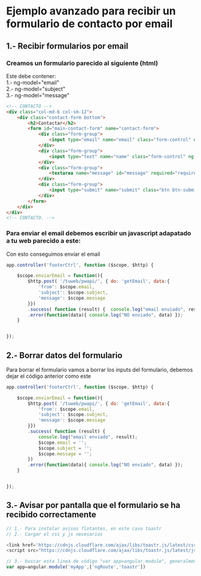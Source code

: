 # Ejemplo avanzado para recibir un formulario de contacto por email

## 1.- Recibir formularios por email
### Creamos un formulario parecido al siguiente (html)
Este debe contener:   
1.- ng-model="email"   
2.- ng-model="subject"   
3.- ng-model="message"   
```html
<!-- CONTACTO -->
<div class="col-md-6 col-sm-12">
    <div class="contact-form bottom">
        <h2>Contactar</h2>
        <form id="main-contact-form" name="contact-form">
            <div class="form-group">
                <input type="email" name="email" class="form-control" ng-model="email" required="required" placeholder="Email">
            </div>
            <div class="form-group">
                <input type="text" name="name" class="form-control" ng-model="subject" required="required" placeholder="asunto">
            </div>
            <div class="form-group">
                <textarea name="message" id="message" required="required" ng-model="message" class="form-control" rows="8" placeholder="Mensaje"></textarea>
            </div>                        
            <div class="form-group">
                <input type="submit" name="submit" class="btn btn-submit" value="Enviar"  ng-click="enviarEmail()">
            </div>
        </form>
    </div>
</div>
<!-- CONTACTO. -->
```
### Para enviar el email debemos escribir un javascript adapatado a tu web parecido a este: 
Con esto conseguimos enviar el email
```js
app.controller('footerCtrl', function ($scope, $http) {

    $scope.enviarEmail = function(){
        $http.post( '/tuweb/pwapi/', { do: 'getEmail', data:{
            'from': $scope.email, 
            'subject': $scope.subject, 
            'message': $scope.message
        }})
        .success( function (result) {  console.log("email enviado", result); })
        .error(function(data){ console.log("NO enviado", data) });             
    }


});

```
## 2.- Borrar datos del formulario
Para borrar el formulario vamos a borrar los inputs del formulario, debemos dejar el código anterior como este
```js
app.controller('footerCtrl', function ($scope, $http) {

    $scope.enviarEmail = function(){
        $http.post( '/tuweb/pwapi/', { do: 'getEmail', data:{
            'from': $scope.email, 
            'subject': $scope.subject, 
            'message': $scope.message
        }})
        .success( function (result) {  
            console.log("email enviado", result); 
            $scope.email = '';
            $scope.subject = '';
            $scope.message = '';
        })
        .error(function(data){ console.log("NO enviado", data) });             
    }


});

```

## 3.- Avisar por pantalla que el formulario se ha recibido correctamente

```js
// 1.- Para instalar avisos flotantes, en este caso toastr
// 2.- Cargar el css y js necesarios

<link href='https://cdnjs.cloudflare.com/ajax/libs/toastr.js/latest/css/toastr.min.css' rel='stylesheet' type='text/css'>
<script src="https://cdnjs.cloudflare.com/ajax/libs/toastr.js/latest/js/toastr.min.js"></script>

// 3.- buscar esta linea de código "var app=angular.module", generalmente estará en el _init.php y añadir
var app=angular.module('myApp',['ngRoute','toastr'])




````

